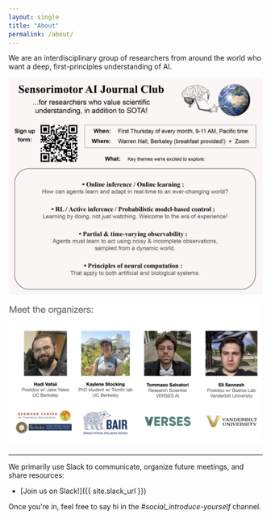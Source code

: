 ```yaml
---
layout: single
title: "About"
permalink: /about/
---
```


We are an interdisciplinary group of researchers from around the world who want a deep, first-principles understanding of AI.

![Sensorimotor AI Flyer](/assets/images/sensorimotor_flyer.png)

![The organizers](/assets/images/organizers.jpeg)

---

We primarily use Slack to communicate, organize future meetings, and share resources:

- [Join us on Slack!]({{ site.slack_url }})

Once you're in, feel free to say hi in the *#social_introduce-yourself* channel.

